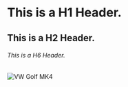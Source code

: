 # This is a H1 Header.
## This is a H2 Header.
###### This is a H6 Header.
![VW Golf MK4](https://devirsaati.com/wp-content/uploads/2021/03/vw_Golf_4_005.jpg)
